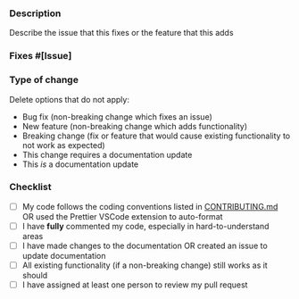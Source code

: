 ### Description

Describe the issue that this fixes or the feature that this adds

### Fixes #[Issue]

### Type of change

Delete options that do not apply:

- Bug fix (non-breaking change which fixes an issue)
- New feature (non-breaking change which adds functionality)
- Breaking change (fix or feature that would cause existing functionality to not work as expected)
- This change requires a documentation update
- This *is* a documentation update

### Checklist

- [ ] My code follows the coding conventions listed in [CONTRIBUTING.md](https://github.com/MichaelZhao21/tams-club-cal/blob/master/CONTRIBUTING.md) OR used the Prettier VSCode extension to auto-format
- [ ] I have **fully** commented my code, especially in hard-to-understand areas
- [ ] I have made changes to the documentation OR created an issue to update documentation
- [ ] All existing functionality (if a non-breaking change) still works as it should
- [ ] I have assigned at least one person to review my pull request